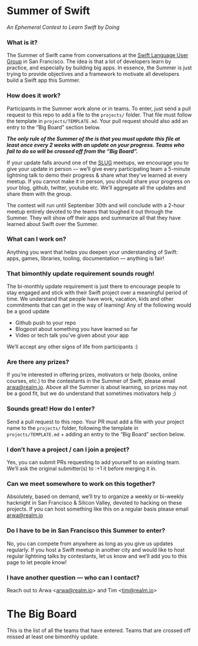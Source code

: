 Summer of Swift
===============

_An Ephemeral Contest to Learn Swift by Doing_


### What is it?

The Summer of Swift came from conversations at the [Swift Language User Group](http://www.meetup.com/swift-language) in San Francisco. The idea is that a lot of developers learn by practice, and especially by building big apps. In essence, the Summer is just trying to provide objectives and a framework to motivate all developers build a Swift app this Summer.


### How does it work?

Participants in the Summer work alone or in teams. To enter, just send a pull request to this repo to add a file to the `projects/` folder. That file must follow the template in `projects/TEMPLATE.md`. Your pull request should also add an entry to the “Big Board” section below.

**_The only rule of the Summer of the is that you must update this file at least once every 2 weeks with an update on your progress. Teams who fail to do so will be crossed off from the “Big Board”._**

If your update falls around one of the [SLUG](http://www.meetup.com/swift-language) meetups, we encourage you to give your update in person — we’ll give every participating team a 5-minute lightning talk to demo their progress & share what they’ve learned at every meetup. If you cannot make it in person, you should share your progress on your blog, github, twitter, youtube etc. We’ll aggregate all the updates and share them with the group.

The contest will run until September 30th and will conclude with a 2-hour meetup entirely devoted to the teams that toughed it out through the Summer. They will show off their apps and summarize all that they have learned about Swift over the Summer.

### What can I work on?

Anything you want that helps you deepen your understanding of Swift: apps, games, libraries, tooling, documentation — anything is fair!

### That bimonthly update requirement sounds rough!

The bi-monthly update requirement is just there to encourage people to stay engaged and stick with their Swift project over a meaningful period of time. We understand that people have work, vacation, kids and other commitments that can get in the way of learning! Any of the following would be a good update
- Github push to your repo
- Blogpost about something you have learned so far
- Video or tech talk you’ve given about your app

We’ll accept any other signs of life from participants :)

### Are there any prizes?

If you’re interested in offering prizes, motivators or help (books, online courses, etc.) to the contestants in the Summer of Swift, please email arwa@realm.io. Above all the Summer is about learning, so prizes may not be a good fit, but we do understand that sometimes motivators help ;)

### Sounds great! How do I enter?

Send a pull request to this repo. Your PR must add a file with your project name to the `projects/` folder, following the template in `projects/TEMPLATE.md` + adding an entry to the “Big Board” section below.

### I don’t have a project / can I join a project?

Yes, you can submit PRs requesting to add yourself to an existing team. We’ll ask the original submitter(s) to :+1 it before merging it in. 

### Can we meet somewhere to work on this together?

Absolutely, based on demand, we’ll try to organize a weekly or bi-weekly hacknight in San Francisco & Silicon Valley, devoted to hacking on these projects. If you can host something like this on a regular basis please email arwa@realm.io

### Do I have to be in San Francisco this Summer to enter?

No, you can compete from anywhere as long as you give us updates regularly. If you host a Swift meetup in another city and would like to host regular lightning talks by contestants, let us know and we’ll add you to this page to let people know!

### I have another question — who can I contact?

Reach out to Arwa \<arwa@realm.io\> and Tim \<tim@realm.io\>

# The Big Board

This is the list of all the teams that have entered. Teams that are crossed off missed at least one bimonthly update.

